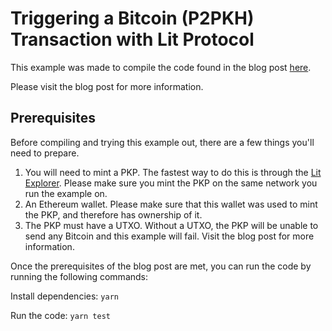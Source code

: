 # Triggering a Bitcoin (P2PKH) Transaction with Lit Protocol

This example was made to compile the code found in the blog post [here](https://spark.litprotocol.com/programming-bitcoin/).

Please visit the blog post for more information.

## Prerequisites
Before compiling and trying this example out, there are a few things you'll need to prepare.
1. You will need to mint a PKP. The fastest way to do this is through the [Lit Explorer](https://explorer.litprotocol.com/). Please make sure you mint the PKP on the same network you run the example on.
2. An Ethereum wallet. Please make sure that this wallet was used to mint the PKP, and therefore has ownership of it.
3. The PKP must have a UTXO. Without a UTXO, the PKP will be unable to send any Bitcoin and this example will fail. Visit the blog post for more information.

Once the prerequisites of the blog post are met, you can run the code by running the following commands:

Install dependencies:
```yarn```

Run the code:
```yarn test```
